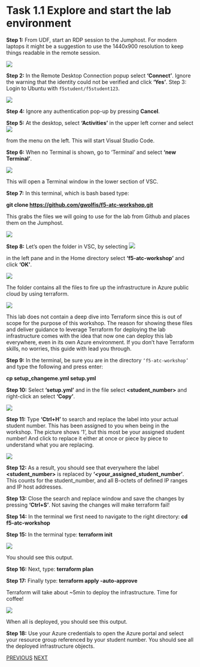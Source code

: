 # Task 1.1 Explore and start the lab environment

**Step 1:** From UDF, start an RDP session to the Jumphost. For modern laptops it might be a suggestion to use the 1440x900 resolution to keep things readable in the remote session.

![](../png/module1/task1_1_p1.png)

    
**Step 2:** In the Remote Desktop Connection popup select **‘Connect’**. Ignore the warning that the identity could not be verified and click **‘Yes’**.
Step 3: Login to Ubuntu with ``f5student/f5student123``.

![](../png/module1/task1_1_p2.png)

**Step 4:** Ignore any authentication pop-up by pressing **Cancel**.

**Step 5:** At the desktop, select **‘Activities’** in the upper left corner and select ![](../png/module1/task1_1_p3.png)

from the menu on the left. This will start Visual Studio Code.

**Step 6:** When no Terminal is shown, go to ‘Terminal’ and select **‘new Terminal’**.
 
![](../png/module1/task1_1_p4.png)

This will open a Terminal window in the lower section of VSC.

**Step 7:** In this terminal, which is bash based type: 

**git clone https://github.com/gwolfis/f5-atc-workshop.git**

This grabs the files we will going to use for the lab from Github and places them on the Jumphost.

![](../png/module1/task1_1_p5.png)

**Step 8:** Let’s open the folder in VSC, by selecting ![](../png/module1/task1_1_p6.png)

in the left pane and in the Home directory select **‘f5-atc-workshop’** and click **‘OK’**.

![](../png/module1/task1_1_p7.png)

The folder contains all the files to fire up the infrastructure in Azure public cloud by using terraform.

![](../png/module1/task1_1_p8.png)

This lab does not contain a deep dive into Terraform since this is out of scope for the purpose of this workshop. The reason for showing these files and deliver guidance to leverage Terraform for deploying the lab infrastructure comes with the idea that now one can deploy this lab everywhere, even in its own Azure environment.
If you don’t have Terraform skills, no worries, this guide with lead you through.

**Step 9:** In the terminal, be sure you are in the directory ``‘f5-atc-workshop’`` and type the following and press enter:

**cp setup_changeme.yml setup.yml**

**Step 10:** Select **‘setup.yml’** and in the file select **<student_number>** and right-click an select **‘Copy’**.

![](../png/module1/task1_1_p9.png)

**Step 11:** Type **‘Ctrl+H’** to search and replace the label into your actual student number. This has been assigned to you when being in the workshop. The picture shows ‘1’, but this most be your assigned student number! And click to replace it either at once or piece by piece to understand what you are replacing.
 
![](../png/module1/task1_1_p10.png)

**Step 12:** As a result, you should see that everywhere the label **<student_number>** is replaced by **‘<your_assigned_student_number’**. This counts for the student_number, and all B-octets of defined IP ranges and IP host addresses.

**Step 13:** Close the search and replace window and save the changes by pressing **‘Ctrl+S’**. Not saving the changes will make terraform fail!

**Step 14:** In the terminal we first need to navigate to the right directory: **cd f5-atc-workshop**

**Step 15:** In the terminal type: **terraform init**
 
![](../png/module1/task1_1_p11.png)

You should see this output.

**Step 16:** Next, type: **terraform plan**

**Step 17:** Finally type: **terraform apply -auto-approve**

Terraform will take about ~5min to deploy the infrastructure. Time for coffee!

![](../png/module1/task1_1_p12.png)

When all is deployed, you should see this output.

**Step 18:** Use your Azure credentials to open the Azure portal and select your resource group referenced by your student number. You should see all the deployed infrastructure objects.

[PREVIOUS](module1.md)      [NEXT](task1_2.md)